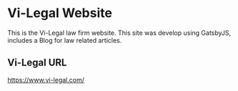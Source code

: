 # Vi-Legal Website

This is the Vi-Legal law firm website. This site was develop using GatsbyJS, includes a Blog for law related articles.

## Vi-Legal URL

https://www.vi-legal.com/


